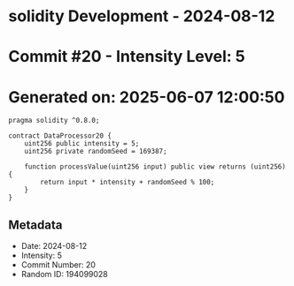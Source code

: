 ﻿# solidity Development - 2024-08-12
# Commit #20 - Intensity Level: 5
# Generated on: 2025-06-07 12:00:50
```solidity
pragma solidity ^0.8.0;

contract DataProcessor20 {
    uint256 public intensity = 5;
    uint256 private randomSeed = 169387;

    function processValue(uint256 input) public view returns (uint256) {
        return input * intensity + randomSeed % 100;
    }
}
```
## Metadata
- Date: 2024-08-12
- Intensity: 5
- Commit Number: 20
- Random ID: 194099028
